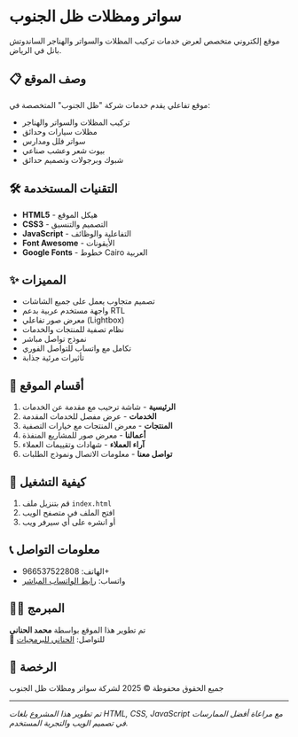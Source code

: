 # سواتر ومظلات ظل الجنوب

موقع إلكتروني متخصص لعرض خدمات تركيب المظلات والسواتر والهناجر الساندوتش بانل في الرياض.

## 📋 وصف الموقع

موقع تفاعلي يقدم خدمات شركة "ظل الجنوب" المتخصصة في:
- تركيب المظلات والسواتر والهناجر
- مظلات سيارات وحدائق
- سواتر فلل ومدارس
- بيوت شعر وعشب صناعي
- شبوك وبرجولات وتصميم حدائق

## 🛠 التقنيات المستخدمة

- **HTML5** - هيكل الموقع
- **CSS3** - التصميم والتنسيق
- **JavaScript** - التفاعلية والوظائف
- **Font Awesome** - الأيقونات
- **Google Fonts** - خطوط Cairo العربية

## ✨ المميزات

- تصميم متجاوب يعمل على جميع الشاشات
- واجهة مستخدم عربية بدعم RTL
- معرض صور تفاعلي (Lightbox)
- نظام تصفية للمنتجات والخدمات
- نموذج تواصل مباشر
- تكامل مع واتساب للتواصل الفوري
- تأثيرات مرئية جذابة

## 📱 أقسام الموقع

1. **الرئيسية** - شاشة ترحيب مع مقدمة عن الخدمات
2. **الخدمات** - عرض مفصل للخدمات المقدمة
3. **المنتجات** - معرض المنتجات مع خيارات التصفية
4. **أعمالنا** - معرض صور للمشاريع المنفذة
5. **آراء العملاء** - شهادات وتقييمات العملاء
6. **تواصل معنا** - معلومات الاتصال ونموذج الطلبات

## 🚀 كيفية التشغيل

1. قم بتنزيل ملف `index.html`
2. افتح الملف في متصفح الويب
3. أو انشره على أي سيرفر ويب

## 📞 معلومات التواصل

- الهاتف: 966537522808+
- واتساب: [رابط الواتساب المباشر](https://wa.me/966537522808)

## 👨‍💻 المبرمج

تم تطوير هذا الموقع بواسطة **محمد الحناني**  
📧 للتواصل: [الحناني للبرمجيات](https://wa.me/967711447801)

## 📄 الرخصة

جميع الحقوق محفوظة © 2025 لشركة سواتر ومظلات ظل الجنوب

---

*تم تطوير هذا المشروع بلغات HTML, CSS, JavaScript مع مراعاة أفضل الممارسات في تصميم الويب والتجربة المستخدم.*